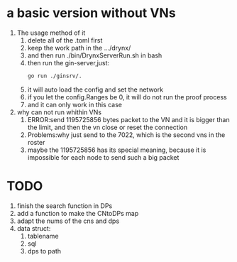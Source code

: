 # a basic version without VNs
1. The usage method of it
   1. delete all of the .toml first
   2. keep the work path in the .../drynx/
   3. and then run ./bin/DrynxServerRun.sh in bash
   4. then run the gin-server,just:
        ```bash
        go run ./ginsrv/.
        ```
   5. it will auto load the config and set the network
   6. if you let the config.Ranges be 0, it will do not run the proof process
   7. and it can only work in this case
2. why can not run whithin VNs
   1. ERROR:send 1195725856 bytes packet to the VN and it is bigger than the limit, and then the vn close or reset the connection
   2. Problems:why just send to the 7022, which is the second vns in the roster
   3. maybe the 1195725856 has its special meaning, because it is impossible for each node to send such a big packet

# TODO
1. finish the search function in DPs
2. add a function to make the CNtoDPs map
3. adapt the nums of the cns and dps
4. data struct:
   1. tablename
   2. sql
   3. dps to path